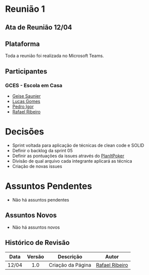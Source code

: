 # Reunião 1

## Ata de Reunião 12/04

## Plataforma

Toda a reunião foi realizada no Microsoft Teams.

## Participantes

### GCES - Escola em Casa

* [Geise Saunier](https://github.com/GeiseSaunier)
* [Lucas Gomes](https://github.com/LGomees)
* [Pedro Igor](https://github.com/pedroeagle)
* [Rafael Ribeiro](https://github.com/rafaelflarrn)

# Decisões

* Sprint voltada para aplicação de técnicas de clean code e SOLID
* Definir o backlog da sprint 05
* Definir as pontuações da issues através do [PlanItPoker](https://www.planitpoker.com/)
* Divisão de qual arquivo cada integrante aplicará as técnica
* Criação de novas issues

# Assuntos Pendentes

* Não há assuntos pendentes

## Assuntos Novos

* Não há assuntos novos

## Histórico de Revisão

Data | Versão | Descrição | Autor |
:---:|:------:|-----------|-------|
12/04|1.0 | Criação da Página | [Rafael Ribeiro](https://github.com/rafaelflarrn) |